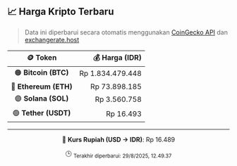 

<!-- HARGA_KRIPTO -->
## 📈 Harga Kripto Terbaru

> Data ini diperbarui secara otomatis menggunakan [CoinGecko API](https://www.coingecko.com/) dan [exchangerate.host](https://exchangerate.host/)

<div align="center">

| 🪙 Token | 💰 Harga (IDR) |
|:------:|---------------:|
| 🟠 **Bitcoin (BTC)**   | Rp 1.834.479.448 |
| 🔵 **Ethereum (ETH)**  | Rp 73.898.185 |
| 🟣 **Solana (SOL)**    | Rp 3.560.758 |
| 🟢 **Tether (USDT)**   | Rp 16.493 |

---

💱 **Kurs Rupiah (USD → IDR)**: Rp 16.489

🕒 <sub>Terakhir diperbarui: 29/8/2025, 12.49.37</sub>

</div>
<!-- /HARGA_KRIPTO -->